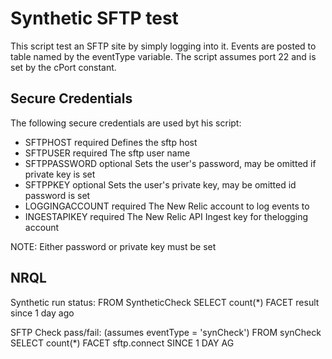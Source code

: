 # Synthetic SFTP test

This script test an SFTP site by simply logging into it. Events are posted to table named by the eventType variable. The script assumes port 22 and is set by the cPort constant.

## Secure Credentials

The following secure credentials are used byt his script:
- SFTPHOST          required    Defines the sftp host
- SFTPUSER          required    The sftp user name
- SFTPPASSWORD      optional    Sets the user's password, may be omitted if private key is set
- SFTPPKEY          optional    Sets the user's private key, may be omitted id password is set 
- LOGGINGACCOUNT    required    The New Relic account to log events to
- INGESTAPIKEY      required    The New Relic API Ingest key for thelogging account

NOTE: Either password or private key must be set

## NRQL

Synthetic run status:
FROM SyntheticCheck SELECT count(*) FACET result since 1 day ago

SFTP Check pass/fail: (assumes eventType = 'synCheck')
FROM synCheck SELECT count(*) FACET sftp.connect SINCE 1 DAY AG



